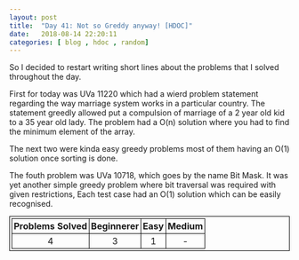 ```yaml
---
layout: post
title:  "Day 41: Not so Greddy anyway! [HDOC]"
date:   2018-08-14 22:20:11
categories: [ blog , hdoc , random]
---
```


<style>
    table,tr,td,th{
        border:1px solid black;
        margin: auto;
        padding:3px;
        text-align:center;
    }
</style>


So I decided to restart writing short lines about the problems that I solved throughout the day.

First for today was UVa 11220 which had a wierd problem statement regarding the way marriage system works in a particular country. The statement greedly allowed put a compulsion of marriage of a 2 year old kid to a 35 year old lady. The problem had a O(n) solution where you had to find the minimum element of the array.

The next two were kinda easy greedy problems most of them having an O(1) solution once sorting is done. 

The fouth problem was UVa 10718, which goes by the name Bit Mask. It was yet another simple greedy problem where bit traversal was required with given restrictions, Each test case had an O(1) solution which can be easily recognised.       

<table>
<tr>
<th> Problems Solved </th><th> Beginnerer </th><th> Easy </th><th> Medium </th>
</tr>
<tr>
<td>4</td><td>3</td><td>1</td><td>-</td>
</tr>
</table>